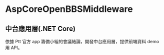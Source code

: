 # AspCoreOpenBBSMiddleware

## 中台應用層(.NET Core)

依據 Ptt 官方 app 籌備小組的會議結論，開發中台應用層，提供前端資料 demo 用 API。


